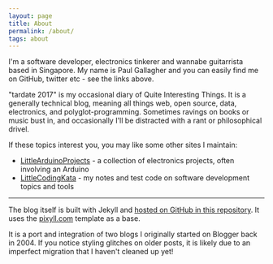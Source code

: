 ```yaml
---
layout: page
title: About
permalink: /about/
tags: about
---
```


I'm a software developer, electronics tinkerer and wannabe guitarrista based in Singapore.
My name is Paul Gallagher and you can easily find me on GitHub, twitter etc - see the links above.

"tardate 2017" is my occasional diary of Quite Interesting Things.
It is a generally technical blog, meaning all things web, open source, data, electronics, and polyglot-programming.
Sometimes ravings on books or music bust in, and occasionally I'll be distracted with a rant or philosophical drivel.

If these topics interest you, you may like some other sites I maintain:

* [LittleArduinoProjects](http://leap.tardate.com/) - a collection of electronics projects, often involving an Arduino
* [LittleCodingKata](http://codingkata.tardate.com/) - my notes and test code on software development topics and tools


---
The blog itself is built with Jekyll and [hosted on GitHub in this repository](https://github.com/tardate/blog.tardate.com).
It uses the [pixyll.com](http://pixyll.com) template as a base.

It is a port and integration of two blogs I originally started on Blogger back in 2004.
If you notice styling glitches on older posts, it is likely due to an imperfect migration
that I haven't cleaned up yet!
